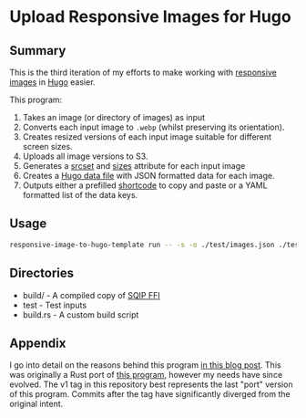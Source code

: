 # Upload Responsive Images for Hugo

## Summary

This is the third iteration of my efforts to make working with [responsive images](https://css-tricks.com/a-guide-to-the-responsive-images-syntax-in-html/) in [Hugo](https://gohugo.io/) easier.

This program:

1. Takes an image (or directory of images) as input
2. Converts each input image to `.webp` (whilst preserving its orientation).
3. Creates resized versions of each input image suitable for different screen sizes.
4. Uploads all image versions to S3.
5. Generates a [srcset](https://css-tricks.com/a-guide-to-the-responsive-images-syntax-in-html/#using-srcset) and [sizes](https://css-tricks.com/a-guide-to-the-responsive-images-syntax-in-html/#aa-using-srcset-w-sizes) attribute for each input image
5. Creates a [Hugo data file](https://gohugo.io/templates/data-templates/) with JSON formatted data for each image.
6. Outputs either a prefilled [shortcode](https://gohugo.io/content-management/shortcodes/) to copy and paste or a YAML formatted list of the data keys.

## Usage

```sh
responsive-image-to-hugo-template run -- -s -o ./test/images.json ./test/example_zip.zip ./test/example_input.txt --name Test
```

## Directories

* build/ - A compiled copy of [SQIP FFI](https://github.com/arranf/sqip-ffi)
* test - Test inputs
* build.rs - A custom build script

## Appendix

I go into detail on the reasons behind this program [in this blog post](https://blog.arranfrance.com/post/responsive-blog-images/). This was originally a Rust port of [this program](https://github.com/arranf/ResponsiveImagetoShortcode), however my needs have since evolved. The v1 tag in this repository best represents the last "port" version of this program. Commits after the tag have significantly diverged from the original intent.